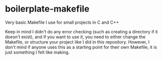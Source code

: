 # boilerplate-makefile
Very basic Makefile I use for small projects in C and C++

Keep in mind I didn't do any error checking (such as creating a directory if it doesn't exist), and if you want to use it, you need to either change the Makefile, or structure your project like I did in this repository.
However, I don't mind if anyone uses this as a starting point for their own Makefile, it is just something I felt like making.
